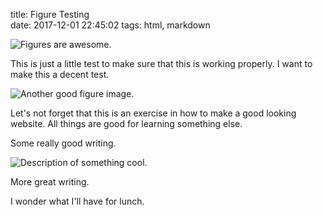 title: Figure Testing  
date: 2017-12-01 22:45:02
tags: html, markdown  

![Figures are awesome.](http://via.placeholder.com/350x150 "Some random image")

This is just a little test to make sure that this is working properly. I want to make this a decent test. 

![Another good figure image.](http://via.placeholder.com/400x200 "Another random image")

Let's not forget that this is an exercise in how to make a good looking website. All things are good for learning something else.

Some really good writing.

![Description of something cool.][ref1]

More great writing.

[ref1]: http://lorempixel.com/400/200/ "A title for the cool image."

I wonder what I'll have for lunch.
